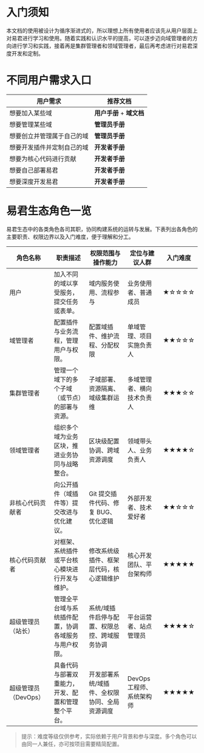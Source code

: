 # 入门须知
本文档的使用被设计为循序渐进式的，所以理想上所有使用者应该先从用户层面上对易君进行学习和使用。随着实践和认识水平的提高，可以逐步迈向域管理者的方向进行学习和实践，接着再是集群管理者和领域管理者，最后再考虑进行对易君深度开发和定制。

# 不同用户需求入口
| 用户需求                                           | 推荐文档                 |
|----------------------------------------------------|--------------------------|
| 想要加入某些域                                     | **用户手册** + **域文档** |
| 想要管理某些域                                     | **管理员手册**           |
| 想要创立并管理属于自己的域                         | **管理员手册**           |
| 想要开发插件并定制自己的域                         | **开发者手册**           |
| 想要为核心代码进行贡献                             | **开发者手册**           |
| 想要自己部署易君                                   | **开发者手册**           |
| 想要深度开发易君                                   | **开发者手册**           |

# 易君生态角色一览

易君生态中的各类角色各司其职，协同构建系统的运转与发展。下表列出各角色的主要职责、权限边界以及入门难度，便于理解和分工。

| 角色名称               | 职责描述                                                                 | 权限范围与操作能力                                          | 定位与建议人群                     | 入门难度 |
|------------------------|--------------------------------------------------------------------------|-------------------------------------------------------------|------------------------------------|----------|
| 用户                   | 加入不同的域以享受服务，提交任务或表单。                                 | 域内服务使用、流程参与                                     | 业务使用者、普通成员               | ★☆☆☆☆    |
| 域管理者               | 配置插件与业务流程，管理用户与权限。                                     | 配置域插件、维护流程、分配权限                             | 单域管理、项目实施负责人           | ★★☆☆☆    |
| 集群管理者             | 管理一个域下的多个子域（或节点）的部署与资源。         | 子域部署、资源隔离、域级集群运维                          | 多域管理者、横向技术负责人         | ★★★☆☆    |
| 领域管理者             | 组织多个域为业务区块，推进业务协同与战略整合。                             | 区块级配置协调、跨域资源调度                               | 领域带头人、业务负责人             | ★★★★☆    |
| 非核心代码贡献者       | 向公开插件（域插件等）提交改进与优化建议。                               | Git 提交插件代码、修复 BUG、优化逻辑                       | 外部开发者、技术爱好者             | ★★☆☆☆    |
| 核心代码贡献者         | 对框架、系统插件或平台核心模块进行开发与维护。                           | 修改系统级插件、框架层代码，核心逻辑维护                   | 核心开发团队、平台架构师           | ★★★★★    |
| 超级管理员（站长）     | 管理全平台域与系统插件配置，协调各域服务与用户权限。                     | 系统/域插件启停与配置、权限总控、跨域服务协调             | 平台运营者、站点管理员             | ★★★★☆    |
| 超级管理员（DevOps）   | 具备代码与部署双重能力，开发、配置和管理整个平台。                       | 开发部署系统/域插件、全权限协同、全局资源调度              | DevOps 工程师、系统架构师           | ★★★★★    |

> 提示：难度等级仅供参考，实际依赖于用户背景和参与深度。多个角色可以由同一人兼任，亦可按项目需要精简配置。
